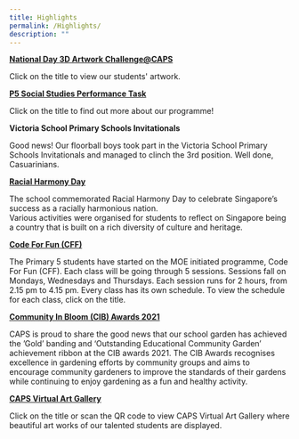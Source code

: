 ```yaml
---
title: Highlights
permalink: /Highlights/
description: ""
---
```

**[National Day 3D Artwork Challenge@CAPS](http://go.gov.sg/capsndpvid2022)**

Click on the title to view our students' artwork.

**[P5 Social Studies Performance Task](http://go.gov.sg/capsp5stamp2022)**

Click on the title to find out more about our programme!

**Victoria School Primary Schools Invitationals**

Good news! Our floorball boys took part in the Victoria School Primary Schools Invitationals and managed to clinch the 3rd position. Well done, Casuarinians.

**[Racial Harmony Day](https://photos.app.goo.gl/jozBbvrzs5rMAK138)**

The school commemorated Racial Harmony Day to celebrate Singapore’s success as a racially harmonious nation.  
Various activities were organised for students to reflect on Singapore being a country that is built on a rich diversity of culture and heritage.

**[Code For Fun (CFF)](/files/2021%20Code%20For%20Fun%20Schedule.pdf)**

The Primary 5 students have started on the MOE initiated programme, Code For Fun (CFF). Each class will be going through 5 sessions. Sessions fall on Mondays, Wednesdays and Thursdays. Each session runs for 2 hours, from 2.15 pm to 4.15 pm. Every class has its own schedule. To view the schedule for each class, click on the title.

**[Community In Bloom (CIB) Awards 2021]()**

CAPS is proud to share the good news that our school garden has achieved the ’Gold’ banding and ‘Outstanding Educational Community Garden’ achievement ribbon at the CIB awards 2021. The CIB Awards recognises excellence in gardening efforts by community groups and aims to encourage community gardeners to improve the standards of their gardens while continuing to enjoy gardening as a fun and healthy activity.

**[CAPS Virtual Art Gallery](https://go.gov.sg/capsvirtualgallery)**

Click on the title or scan the QR code to view CAPS Virtual Art Gallery where beautiful art works of our talented students are displayed.